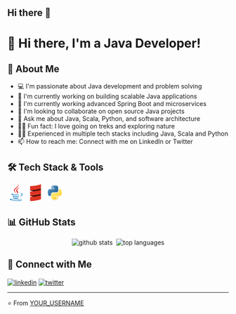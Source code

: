 ## Hi there 👋

<!--
**sawandarekar/sawandarekar** is a ✨ _special_ ✨ repository because its `README.md` (this file) appears on your GitHub profile.

Here are some ideas to get you started:

- 🔭 I’m currently working on ...
- 🌱 I’m currently learning ...
- 👯 I’m looking to collaborate on ...
- 🤔 I’m looking for help with ...
- 💬 Ask me about ...
- 📫 How to reach me: ...
- 😄 Pronouns: ...
- ⚡ Fun fact: ...
-->


# 👋 Hi there, I'm a Java Developer!

## 🚀 About Me
- 💻 I'm passionate about Java development and problem solving
- 🔭 I'm currently working on building scalable Java applications
- 🌱 I'm currently working advanced Spring Boot and microservices
- 👯 I'm looking to collaborate on open source Java projects
- 💬 Ask me about Java, Scala, Python, and software architecture
- 🏃‍♂️ Fun fact: I love going on treks and exploring nature
- 👨‍💻 Experienced in multiple tech stacks including Java, Scala and Python
- 📫 How to reach me: Connect with me on LinkedIn or Twitter

## 🛠 Tech Stack & Tools
<p align="left">
<img src="https://raw.githubusercontent.com/devicons/devicon/master/icons/java/java-original.svg" alt="java" width="40" height="40"/>
<img src="https://raw.githubusercontent.com/devicons/devicon/master/icons/scala/scala-original.svg" alt="scala" width="40" height="40"/>
<img src="https://raw.githubusercontent.com/devicons/devicon/master/icons/python/python-original.svg" alt="python" width="40" height="40"/>
</p>

## 📊 GitHub Stats
<p align="center">
<img src="https://github-readme-stats.vercel.app/api?username=sawandarekar&show_icons=true&theme=radical" alt="github stats" width="420"/>&nbsp;
<img src="https://github-readme-stats.vercel.app/api/top-langs/?username=sawandarekar&layout=compact&theme=radical" alt="top languages" width="350"/>
</p>

## 🤝 Connect with Me
<p align="left">
<a href="https://linkedin.com/in/YOUR_LINKEDIN" target="blank"><img align="center" src="https://raw.githubusercontent.com/rahuldkjain/github-profile-readme-generator/master/src/images/icons/Social/linked-in-alt.svg" alt="linkedin" height="30" width="40" /></a>
<a href="https://twitter.com/YOUR_TWITTER" target="blank"><img align="center" src="https://raw.githubusercontent.com/rahuldkjain/github-profile-readme-generator/master/src/images/icons/Social/twitter.svg" alt="twitter" height="30" width="40" /></a>
</p>

---
⭐️ From [YOUR_USERNAME](https://github.com/sawandarekar)
